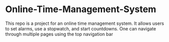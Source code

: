 # Online-Time-Management-System
This repo is a project for an online time management system. It allows users to set alarms, use a stopwatch, and start countdowns. One can navigate through multiple pages using the top navigation bar
